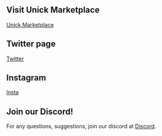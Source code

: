 ## Visit Unick Marketplace
[Unick Marketplace](https://marketplace.unick.io)

## Twitter page
[Twitter](https://twitter.com/unick_io)

## Instagram
[Insta](https://www.instagram.com/unick_io/)

## Join our Discord!

For any questions, suggestions, join our discord at [Discord](https://discord.com/invite/gpnzJXBG8m).
